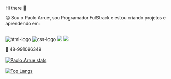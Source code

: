  Hi there 👋

:blush: Sou o Paolo Arrué, sou Programador FulStrack e estou criando projetos e aprendendo em:
<br>
<br>


<img src="https://img.shields.io/badge/HTML-239120?style=for-the-badge&logo=html5&logoColor=white" alt="html-logo"/> 
<img src="https://img.shields.io/badge/CSS-239120?&style=for-the-badge&logo=css3&logoColor=white" alt="css-logo"/>
<img src="https://img.shields.io/badge/JavaScript-323330?style=for-the-badge&logo=javascript&logoColor=F7DF1E"/>
<img src="https://img.shields.io/badge/React-20232A?style=for-the-badge&logo=react&logoColor=61DAFB"/>

:iphone: 48-991096349
<br>
<br>
[![Paolo Arrue stats](https://github-readme-stats.vercel.app/api?username=Arrue42)](https://github.com/anuraghazra/github-readme-stats)
<br>
<br>
[![Top Langs](https://github-readme-stats.vercel.app/api/top-langs/?username=Arrue42)](https://github.com/anuraghazra/github-readme-stats)




